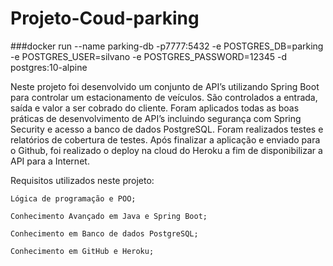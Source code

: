 # Projeto-Coud-parking
###docker run --name parking-db -p7777:5432 -e POSTGRES_DB=parking -e 
POSTGRES_USER=silvano -e POSTGRES_PASSWORD=12345 -d postgres:10-alpine

Neste projeto foi desenvolvido um conjunto de API’s utilizando Spring Boot para controlar um estacionamento de veículos. São controlados a entrada, saída e valor a ser cobrado do cliente. Foram aplicados todas as boas práticas de desenvolvimento de API’s incluindo segurança com Spring Security e acesso a banco de dados PostgreSQL. Foram realizados testes e relatórios de cobertura de testes. Após finalizar a aplicação e enviado para o Github, foi realizado o deploy na cloud do Heroku a fim de disponibilizar a API para a Internet.

Requisitos utilizados neste projeto:

    Lógica de programação e POO;

    Conhecimento Avançado em Java e Spring Boot;

    Conhecimento em Banco de dados PostgreSQL;

    Conhecimento em GitHub e Heroku;
